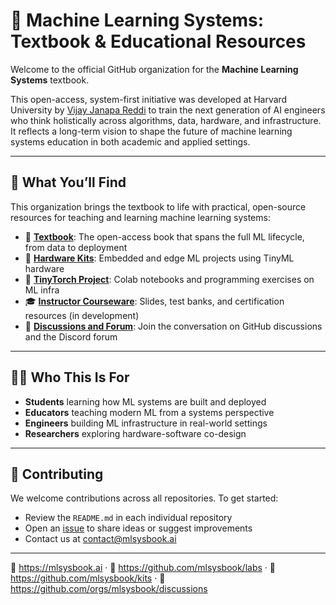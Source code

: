 # 📘 Machine Learning Systems: Textbook & Educational Resources

Welcome to the official GitHub organization for the **Machine Learning Systems** textbook.

This open-access, system-first initiative was developed at Harvard University by [Vijay Janapa Reddi](https://profvjreddi.github.io/website/) to train the next generation of AI engineers who think holistically across algorithms, data, hardware, and infrastructure. It reflects a long-term vision to shape the future of machine learning systems education in both academic and applied settings.

---

## 🧰 What You’ll Find

This organization brings the textbook to life with practical, open-source resources for teaching and learning machine learning systems:

- 📘 [**Textbook**](https://mlsysbook.ai): The open-access book that spans the full ML lifecycle, from data to deployment  
- 🔌 [**Hardware Kits**](https://github.com/mlsysbook/kits): Embedded and edge ML projects using TinyML hardware  
- 🔧 [**TinyTorch Project**](https://github.com/mlsysbook/tinytorch): Colab notebooks and programming exercises on ML infra
- 🎓 [**Instructor Courseware**](https://github.com/tinyMLx/courseware/tree/master/edX): Slides, test banks, and certification resources (in development)  
- 💬 [**Discussions and Forum**](https://github.com/orgs/mlsysbook/discussions): Join the conversation on GitHub discussions and the Discord forum

---

## 👩‍🏫 Who This Is For

- **Students** learning how ML systems are built and deployed  
- **Educators** teaching modern ML from a systems perspective  
- **Engineers** building ML infrastructure in real-world settings  
- **Researchers** exploring hardware-software co-design

---

## 🤝 Contributing

We welcome contributions across all repositories. To get started:

- Review the `README.md` in each individual repository  
- Open an [issue](https://github.com/mlsysbook/labs/issues) to share ideas or suggest improvements  
- Contact us at [contact@mlsysbook.ai](mailto:contact@mlsysbook.ai)

---
📘 https://mlsysbook.ai · 🔬 https://github.com/mlsysbook/labs · 🧰 https://github.com/mlsysbook/kits · 💬 https://github.com/orgs/mlsysbook/discussions
